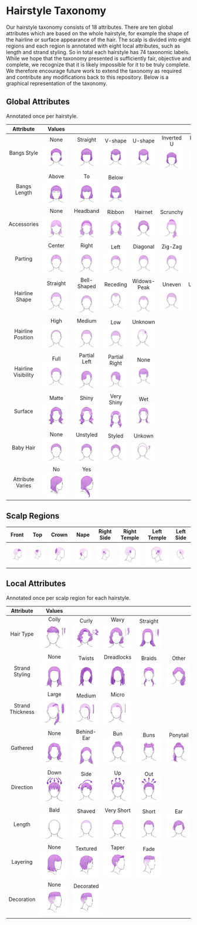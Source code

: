 # Hairstyle Taxonomy

Our hairstyle taxonomy consists of 18 attributes.
There are ten global attributes which are based on the whole hairstyle, for example the shape of the hairline or surface appearance of the hair.
The scalp is divided into eight regions and each region is annotated with eight local attributes, such as length and strand styling.
So in total each hairstyle has 74 taxonomic labels.
While we hope that the taxonomy presented is sufficiently fair, objective and complete, we recognize that it is likely impossible for it to be truly complete.
We therefore encourage future work to extend the taxonomy as required and contribute any modifications back to this repository.
Below is a graphical representation of the taxonomy.

## Global Attributes

Annotated once per hairstyle.

| Attribute | &nbsp;&nbsp;&nbsp;Values&nbsp;&nbsp;&nbsp; | | | | | | | |
|:-:|:-:|:-:|:-:|:-:|:-:|:-:|:-:|:-:|
| Bangs Style | None ![none](graphics/ms_bangs_none.jpg) | Straight ![straight](graphics/ms_bangs_straight.jpg) | V-shape ![v](graphics/ms_bangs_vshaped.jpg) | U-shape ![u](graphics/ms_bangs_ushape.jpg) | Inverted U ![inverted u](graphics/ms_bangs_invertedushape.jpg) | Inverted V ![inverted v](graphics/ms_bangs_invertedvshape.jpg) | Diagonal R/L ![diag r/l](graphics/ms_bangs_diagonal_toprightobottomleft.jpg) | Diagonal L/R ![diag l/r](graphics/ms_bangs_diagonal_toplefttobottomright.jpg) |
| Bangs Length | Above ![above](graphics/ms_hairlength_bangs_aboveeyebrows_v02.jpg) | To ![to](graphics/ms_hairlength_bangs_eyebrows_v02.jpg) | Below ![below](graphics/ms_hairlength_bangs_beloweyebrows_v02.jpg) |
| Accessories | None ![none](graphics/ms_hairaccessories_none.jpg) | Headband ![headband](graphics/ms_hairaccessories_headband.jpg) | Ribbon ![ribbon](graphics/ms_hairaccessories_ribbonsandcords.jpg) | Hairnet ![hairnet](graphics/ms_hairaccessories_hairnet.jpg) | Scrunchy ![scrunchy](graphics/ms_hairaccessories_elastichairtie_scrunchie.jpg) | Comb ![comb](graphics/ms_hairaccessories_comb.jpg) | Clips ![clips](graphics/ms_hairaccessories_clips.jpg) | Beads ![beads](graphics/ms_hairaccessories_beads.jpg) |
| Parting | Center ![center](graphics/ms_partinglocation_central.jpg) | Right ![right](graphics/ms_partinglocation_rightside.jpg) | Left ![left](graphics/ms_partinglocation_leftside.jpg) | Diagonal ![diagonal](graphics/ms_partinglocation_diagonal.jpg) | Zig-Zag ![zigzag](graphics/ms_partinglocation_zigzag.jpg) | Other ![other](graphics/ms_partinglocation_other.jpg) |
| Hairline Shape | Straight ![straight](graphics/ms_hairline_straight.jpg) | Bell-Shaped ![bell](graphics/ms_hairline_bellshaped.jpg) | Receding ![receding](graphics/ms_hairline_receding_v02.jpg) | Widows-Peak ![widows peak](graphics/ms_hairline_widowspeak.jpg)| Uneven ![uneven](graphics/ms_hairline_uneven.jpg) | Unknown ![unknown](graphics/ms_hairline_idontknow.jpg) |
| Hairline Position | High ![high](graphics/ms_hairlineposition_high_v02.jpg) | Medium ![medium](graphics/ms_hairlineposition_medium.jpg) | Low ![low](graphics/ms_hairlineposition_low.jpg) | Unknown ![unknown](graphics/ms_hairlineposition_idontknow.jpg) |
| Hairline Visibility | Full ![full](graphics/ms_hairlinevisibility_fully.jpg) | Partial Left ![partial l](graphics/ms_hairlinevisibility_partiallyvisible_rightcovered.jpg) | Partial Right ![partial r](graphics/ms_hairlinevisibility_partiallyvisible_leftcovered.jpg) | None ![partial l](graphics/ms_hairlinevisibility_notvisible.jpg) |
| Surface | Matte ![matte](graphics/ms_surfaceappearance_matte.jpg) | Shiny ![shiny](graphics/ms_surfaceappearance_shiny.jpg) | Very Shiny ![v shiny](graphics/ms_surfaceappearance_veryshinyoiled.jpg) | Wet ![wet](graphics/ms_surfaceappearance_wetlook.jpg) |
| Baby Hair | None ![none](graphics/ms_babyhair_none.jpg) | Unstyled ![unstyled](graphics/ms_babyhair_unstyled.jpg) | Styled ![styled](graphics/ms_babyhair_styled.jpg) | Unkown ![unkown](graphics/ms_babyhair_idontknow_v02.jpg) |
| Attribute Varies | No![no](graphics/ms_hairattributechange_no.jpg) | Yes![yes](graphics/ms_hairattributechange_yes.jpg) |

## Scalp Regions

| Front | Top | Crown | Nape | Right Side | Right Temple | Left Temple | Left Side |
|:-:|:-:|:-:|:-:|:-:|:-:|:-:|:-:|
| ![front](graphics/ms_region_front.jpg) | ![top](graphics/ms_region_top.jpg) | ![crown](graphics/ms_region_crown.jpg) | ![nape](graphics/ms_region_nape.jpg) | ![right side](graphics/ms_region_sideright.jpg) | ![right temple](graphics/ms_region_templeright.jpg) | ![left side](graphics/ms_region_sideleft.jpg) | ![left temple](graphics/ms_region_templeleft.jpg) |

## Local Attributes

Annotated once per scalp region for each hairstyle.

| Attribute | &nbsp;&nbsp;&nbsp;&nbsp;Values&nbsp;&nbsp;&nbsp;&nbsp; | &nbsp;&nbsp;&nbsp;&nbsp;&nbsp;&nbsp;&nbsp;&nbsp;&nbsp;&nbsp;&nbsp;&nbsp;&nbsp;&nbsp;&nbsp;&nbsp;&nbsp;&nbsp; | &nbsp;&nbsp;&nbsp;&nbsp;&nbsp;&nbsp;&nbsp;&nbsp;&nbsp;&nbsp;&nbsp;&nbsp;&nbsp;&nbsp;&nbsp;&nbsp;&nbsp;&nbsp; | &nbsp;&nbsp;&nbsp;&nbsp;&nbsp;&nbsp;&nbsp;&nbsp;&nbsp;&nbsp;&nbsp;&nbsp;&nbsp;&nbsp;&nbsp;&nbsp;&nbsp;&nbsp; | &nbsp;&nbsp;&nbsp;&nbsp;&nbsp;&nbsp;&nbsp;&nbsp;&nbsp;&nbsp;&nbsp;&nbsp;&nbsp;&nbsp;&nbsp;&nbsp;&nbsp;&nbsp; | &nbsp;&nbsp;&nbsp;&nbsp;&nbsp;&nbsp;&nbsp;&nbsp;&nbsp;&nbsp;&nbsp;&nbsp;&nbsp;&nbsp;&nbsp;&nbsp;&nbsp;&nbsp; | &nbsp;&nbsp;&nbsp;&nbsp;&nbsp;&nbsp;&nbsp;&nbsp;&nbsp;&nbsp;&nbsp;&nbsp;&nbsp;&nbsp;&nbsp;&nbsp;&nbsp;&nbsp; | &nbsp;&nbsp;&nbsp;&nbsp;&nbsp;&nbsp;&nbsp;&nbsp;&nbsp;&nbsp;&nbsp;&nbsp;&nbsp;&nbsp;&nbsp;&nbsp;&nbsp;&nbsp; | &nbsp;&nbsp;&nbsp;&nbsp;&nbsp;&nbsp;&nbsp;&nbsp;&nbsp;&nbsp;&nbsp;&nbsp;&nbsp;&nbsp;&nbsp;&nbsp;&nbsp;&nbsp; | &nbsp;&nbsp;&nbsp;&nbsp;&nbsp;&nbsp;&nbsp;&nbsp;&nbsp;&nbsp;&nbsp;&nbsp;&nbsp;&nbsp;&nbsp;&nbsp;&nbsp;&nbsp; | &nbsp;&nbsp;&nbsp;&nbsp;&nbsp;&nbsp;&nbsp;&nbsp;&nbsp;&nbsp;&nbsp;&nbsp;&nbsp;&nbsp;&nbsp;&nbsp;&nbsp;&nbsp; |
|:-:|:-:|:-:|:-:|:-:|:-:|:-:|:-:|:-:|:-:|:-:|:-:|
| Hair Type | Coily ![coily](graphics/ms_hairtype_coily.jpg) | Curly ![curly](graphics/ms_hairtype_curly.jpg) | Wavy ![wavy](graphics/ms_hairtype_wavy.jpg) | Straight ![straight](graphics/ms_hairtype_straight.jpg) |
| Strand Styling | None ![none](graphics/ms_strandstyling_none.jpg) | Twists ![twists](graphics/ms_strandstyling_ringletstwists.jpg) | Dreadlocks ![dreadlocks](graphics/ms_strandstyling_dreadlocks.jpg) | Braids ![braids](graphics/ms_strandstyling_braids.jpg) | Other ![other](graphics/ms_strandstyling_other.jpg) |
| Strand Thickness | Large ![large](graphics/ms_strandstyling_thickness_large.jpg) | Medium ![medium](graphics/ms_strandstyling_thickness_medium.jpg) | Micro ![micro](graphics/ms_strandstyling_thickness_micro.jpg) |
| Gathered | None ![none](graphics/ms_hairgathered_none.jpg) | Behind-Ear ![behind ear](graphics/ms_hairgathered_hairtuckedbehindear.jpg) | Bun ![bun](graphics/ms_hairgathered_bun_single.jpg) | Buns ![buns](graphics/ms_hairgathered_bun_multiple.jpg) | Ponytail ![ponytail](graphics/ms_hairgathered_ponytail_single.jpg) | Ponytails ![ponytails](graphics/ms_hairgathered_ponytail_multiple.jpg) | On Skin ![on skin](graphics/ms_hairgathered_attachedtoskin.jpg) | Knot ![knot](graphics/ms_hairgathered_knot_single_v02.jpg) | Knots ![knots](graphics/ms_hairgathered_knot_multiple.jpg) | Other ![other](graphics/ms_hairgathered_other.jpg) | Unknown ![unknown](graphics/ms_hairgathered_gatheringnotvisible_v02.jpg) |
| Direction | Down ![down](graphics/ms_hairdirection_brusheddown.jpg) | Side ![side](graphics/ms_hairdirection_brushed_swepttoside.jpg) | Up ![up](graphics/ms_hairdirection_brushed_gatheredup.jpg) | Out ![out](graphics/ms_hairdirection_pointingout.jpg) |
| Length | Bald ![bald](graphics/ms_hairlength_bald.jpg) | Shaved ![shaved](graphics/ms_hairlength_shavedroots.jpg) | Very Short ![very short](graphics/ms_hairlength_veryshort.jpg) | Short ![short](graphics/ms_hairlength_short.jpg) | Ear ![ear](graphics/ms_hairlength_earlength.jpg) | Chin ![chin](graphics/ms_hairlength_chinlength.jpg) | Shoulder ![shoulder](graphics/ms_hairlength_shoulderlength.jpg) | Armpit ![armpit](graphics/ms_hairlength_armpitlength_v02.jpg) | Mid-Back ![mid back](graphics/ms_hairlength_midbacklength_v02.jpg) | Waist ![armpit](graphics/ms_hairlength_waistlength_v02.jpg) |
| Layering | None ![none](graphics/ms_layering_singlelength.jpg) | Textured ![textured](graphics/ms_layering_textured_v02.jpg) | Taper ![taper](graphics/ms_layering_taper.jpg) |  Fade ![fade](graphics/ms_layering_fade.jpg) |
| Decoration | None ![none](graphics/ms_decorativepatterns_no.jpg) | Decorated ![dec](graphics/ms_decorativepatterns_yes.jpg) |